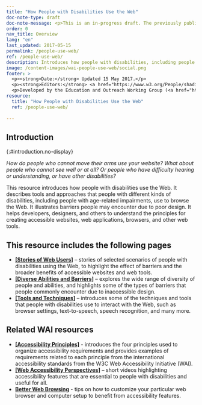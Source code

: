 ```yaml
---
title: "How People with Disabilities Use the Web"
doc-note-type: draft
doc-note-message: <p>This is an in-progress draft. The previously published version is at <a href="https://www.w3.org/WAI/people-use-web/">www.w3.org/WAI/people-use-web/</a>.</p>
order: 0
nav_title: Overview
lang: "en"
last_updated: 2017-05-15
permalink: /people-use-web/
ref: /people-use-web/
description: Introduces how people with disabilities, including people with age-related impairments, use the Web.
image: /content-images/wai-people-use-web/social.png
footer: >
  <p><strong>Date:</strong> Updated 15 May 2017.</p>
  <p><strong>Editors:</strong> <a href="https://www.w3.org/People/shadi/">Shadi Abou_Zahra</a>. Previous editor: <a href="https://www.w3.org/People/Brewer/">Judy Brewer</a>. <a href="https://www.w3.org/WAI/intro/people-use-web/acknowledgments">Acknowledgments</a>.</p>
  <p>Developed by the Education and Outreach Working Group (<a href="http://www.w3.org/WAI/EO/">EOWG</a>). Previously developed with the <a href="https://www.w3.org/WAI/EO/2008/wai-age-tf">WAI-AGE Task Force</a>, with support of the <a href="https://www.w3.org/WAI/WAI-AGE/">WAI-AGE Project</a>.</p>
resource:
  title: "How People with Disabilities Use the Web"
  ref: /people-use-web/
  
---
```


## Introduction
{:#introduction.no-display}

*How do people who cannot move their arms use your website? What about people who cannot see well or at all? Or people who have difficulty hearing or understanding, or have other disabilities?*

This resource introduces how people with disabilities use the Web. It describes tools and approaches that people with different kinds of disabilities, including people with age-related impairments, use to browse the Web. It illustrates barriers people may encounter due to poor design. It helps developers, designers, and others to understand the principles for creating accessible websites, web applications, browsers, and other web tools.

## This resource includes the following pages

-   **[[Stories of Web Users]](/people-use-web/user-stories/)** – stories of selected scenarios of people with disabilities using the Web, to highlight the effect of barriers and the broader benefits of accessible websites and web tools.
-   **[[Diverse Abilities and Barriers]](/people-use-web/abilities-barriers/)** – explores the wide range of diversity of people and abilities, and highlights some of the types of barriers that people commonly encounter due to inaccessible design.
-   **[[Tools and Techniques]](/people-use-web/tools-techniques/)** – introduces some of the techniques and tools that people with disabilities use to interact with the Web, such as browser settings, text-to-speech, speech recognition, and many more.

## Related WAI resources

-   **[[Accessibility Principles]](/fundamentals/accessibility-principles/)** - introduces the four principles used to organize accessibility requirements and provides examples of requirements related to each principle from the international accessibility standards from the W3C Web Accessibility Initiative (WAI).
-   **[[Web Accessibility Perspectives]](/perspective-videos/)** – short videos highlighting accessibility features that are essential to people with disabilities and useful for all.
-   **[Better Web Browsing](http://www.w3.org/WAI/users/browsing)** - tips on how to customize your particular web browser and computer setup to benefit from accessibility features.

